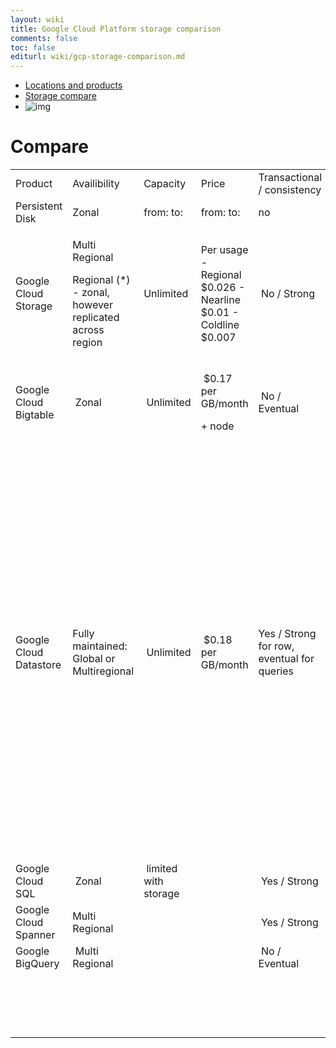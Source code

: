 ```yaml
---
layout: wiki
title: Google Cloud Platform storage comparison
comments: false
toc: false
editurl: wiki/gcp-storage-comparison.md
---
```

* [Locations and products](https://cloud.google.com/about/locations/)
* [Storage compare](https://cloud.google.com/storage-options/)
* ![img](https://cloud.google.com/images/storage-options/flowchart.svg)

# Compare

<table>
<tbody>
<tr>
<td>Product</td>
<td>Availibility</td>
<td>Capacity</td>
<td>Price</td>
<td>Transactional / consistency</td>
<td>Use when</td>
<td>Avoid when</td>
</tr>
<tr>
<td>Persistent Disk</td>
<td>Zonal</td>
<td>from: to:</td>
<td>from: to:</td>
<td>no</td>
<td>&nbsp;</td>
<td>&nbsp;</td>
</tr>
<tr>
<td>Google Cloud Storage</td>
<td>
<p>Multi Regional</p>
<p>Regional (*) - zonal, however replicated across region</p>
</td>
<td>Unlimited</td>
<td>Per usage - Regional $0.026 - Nearline $0.01 - Coldline $0.007&nbsp;</td>
<td>&nbsp;No / Strong</td>
<td>&nbsp;</td>
<td>&nbsp;</td>
</tr>
<tr>
<td>Google Cloud Bigtable</td>
<td>&nbsp;Zonal</td>
<td>&nbsp;Unlimited</td>
<td>
<p>&nbsp;$0.17 per GB/month</p>
<p>+ node</p>
</td>
<td>&nbsp;No / Eventual</td>
<td>&nbsp;</td>
<td>&nbsp;</td>
</tr>
<tr>
<td>Google Cloud Datastore</td>
<td>Fully maintained: Global or Multiregional</td>
<td>&nbsp;Unlimited</td>
<td>&nbsp;$0.18 per GB/month</td>
<td>Yes / Strong for row, eventual for queries&nbsp;</td>
<td>- Need to scale for read prformance<br />- Data is hierarchical with key/value&nbsp;</td>
<td>- Need strong support for transactions, use instead SQL or Spanner<br />- Need support non hierarchical or unstructured data, use instead BigTable or Storage<br />- Need analytics (OLAP) / BI / data warehousing, use instead BigQuery<br />- Need to store Blobs &gt; 10MB, use instead Storage<br />- Need to frequent reads and writes by key&nbsp;</td>
</tr>
<tr>
<td>Google Cloud SQL</td>
<td>&nbsp;Zonal</td>
<td>&nbsp;limited with storage</td>
<td>&nbsp;</td>
<td>&nbsp;Yes / Strong</td>
<td>&nbsp;</td>
<td>&nbsp;</td>
</tr>
<tr>
<td>Google Cloud Spanner</td>
<td>Multi Regional&nbsp;</td>
<td>&nbsp;</td>
<td>&nbsp;</td>
<td>&nbsp;Yes / Strong</td>
<td>&nbsp;</td>
<td>&nbsp;</td>
</tr>
<tr>
<td>Google BigQuery</td>
<td>&nbsp;Multi Regional</td>
<td>&nbsp;</td>
<td>&nbsp;</td>
<td>&nbsp;No / Eventual</td>
<td>&nbsp;</td>
<td>&nbsp;</td>
</tr>
<tr>
<td>&nbsp;</td>
<td>&nbsp;</td>
<td>&nbsp;</td>
<td>&nbsp;</td>
<td>&nbsp;</td>
<td>&nbsp;</td>
<td>&nbsp;</td>
</tr>
<tr>
<td>&nbsp;</td>
<td>&nbsp;</td>
<td>&nbsp;</td>
<td>&nbsp;</td>
<td>&nbsp;</td>
<td>&nbsp;</td>
<td>&nbsp;</td>
</tr>
<tr>
<td>&nbsp;</td>
<td>&nbsp;</td>
<td>&nbsp;</td>
<td>&nbsp;</td>
<td>&nbsp;</td>
<td>&nbsp;</td>
<td>&nbsp;</td>
</tr>
<tr>
<td>&nbsp;</td>
<td>&nbsp;</td>
<td>&nbsp;</td>
<td>&nbsp;</td>
<td>&nbsp;</td>
<td>&nbsp;</td>
<td>&nbsp;</td>
</tr>
</tbody>
</table>
